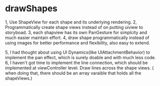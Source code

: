 # drawShapes
1, Use ShapeView for each shape and its underlying rendering.
2, Programmatically create shape views instead of on putting uiview to storyboad.
3, each shapview has its own PanGesture for simplcity and much easier maintain effort.
4, draw shape programmatically instead of using images for better performance and flexibility, also easy to extend.

5, I had thought about using UI Dynamics(like UIAttachmentBehavior) to implement the pan effect, which is surely doable and 
with much less code.
6, I haven't got time to implement the line connection, which should be implemented at viewController level. Draw lines across the 
shape views. ( when doing that, there should be an array varaible that holds all the shapeViews.)
